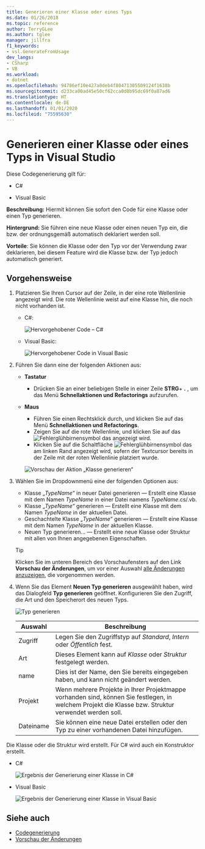 ```yaml
---
title: Generieren einer Klasse oder eines Typs
ms.date: 01/26/2018
ms.topic: reference
author: TerryGLee
ms.author: tglee
manager: jillfra
f1_keywords:
- vsl.GenerateFromUsage
dev_langs:
- CSharp
- VB
ms.workload:
- dotnet
ms.openlocfilehash: 94786ef10e427a0deb4f80471305509124f1638b
ms.sourcegitcommit: d233ca00ad45e50cf62cca0d0b95dc69f0a87ad6
ms.translationtype: HT
ms.contentlocale: de-DE
ms.lasthandoff: 01/01/2020
ms.locfileid: "75595630"
---
```

# <a name="generate-a-class-or-type-in-visual-studio"></a>Generieren einer Klasse oder eines Typs in Visual Studio

Diese Codegenerierung gilt für:

- C#

- Visual Basic

**Beschreibung:** Hiermit können Sie sofort den Code für eine Klasse oder einen Typ generieren.

**Hintergrund:** Sie führen eine neue Klasse oder einen neuen Typ ein, die bzw. der ordnungsgemäß automatisch deklariert werden soll.

**Vorteile**: Sie können die Klasse oder den Typ vor der Verwendung zwar deklarieren, bei diesem Feature wird die Klasse bzw. der Typ jedoch automatisch generiert.

## <a name="how-to"></a>Vorgehensweise

1. Platzieren Sie Ihren Cursor auf der Zeile, in der eine rote Wellenlinie angezeigt wird. Die rote Wellenlinie weist auf eine Klasse hin, die noch nicht vorhanden ist.

   - C#:

       ![Hervorgehobener Code – C#](media/class-highlight-cs.png)

   - Visual Basic:

       ![Hervorgehobener Code in Visual Basic](media/class-highlight-vb.png)

2. Führen Sie dann eine der folgenden Aktionen aus:

   - **Tastatur**
      - Drücken Sie an einer beliebigen Stelle in einer Zeile **STRG**+ **.** , um das Menü **Schnellaktionen und Refactorings** aufzurufen.
   - **Maus**
      - Führen Sie einen Rechtsklick durch, und klicken Sie auf das Menü **Schnellaktionen und Refactorings**.
      - Zeigen Sie auf die rote Wellenlinie, und klicken Sie auf das ![Fehlerglühbirnensymbol](media/error-bulb.png) das angezeigt wird.
      - Klicken Sie auf die Schaltfläche ![Fehlerglühbirnensymbol](media/error-bulb.png) das am linken Rand angezeigt wird, sofern der Textcursor bereits in der Zeile mit der roten Wellenlinie platziert wurde.

      ![Vorschau der Aktion „Klasse generieren“](media/class-preview-cs.png)

3. Wählen Sie im Dropdownmenü eine der folgenden Optionen aus:

   - Klasse „*TypeName*“ in neuer Datei generieren &mdash; Erstellt eine Klasse mit dem Namen *TypeName* in einer Datei namens *TypeName*.cs/.vb.
   - Klasse „*TypeName*“ generieren &mdash; Erstellt eine Klasse mit dem Namen *TypeName* in der aktuellen Datei.
   - Geschachtelte Klasse „*TypeName*“ generieren &mdash; Erstellt eine Klasse mit dem Namen *TypeName* in der aktuellen Klasse.
   - Neuen Typ generieren... &mdash; Erstellt eine neue Klasse oder Struktur mit allen von Ihnen angegebenen Eigenschaften.

   > [!TIP]
   > Klicken Sie im unteren Bereich des Vorschaufensters auf den Link **Vorschau der Änderungen**, um vor einer Auswahl [alle Änderungen anzuzeigen](../../ide/preview-changes.md), die vorgenommen werden.

4. Wenn Sie das Element **Neuen Typ generieren** ausgewählt haben, wird das Dialogfeld **Typ generieren** geöffnet. Konfigurieren Sie den Zugriff, die Art und den Speicherort des neuen Typs.

   ![Typ generieren](media/class-newtype-cs.png)

   Auswahl | Beschreibung
   --- | ---
   Zugriff | Legen Sie den Zugriffstyp auf *Standard*, *Intern* oder *Öffentlich* fest.
   Art | Dieses Element kann auf *Klasse* oder *Struktur* festgelegt werden.
   name | Dies ist der Name, den Sie bereits eingegeben haben, und kann nicht geändert werden.
   Projekt | Wenn mehrere Projekte in Ihrer Projektmappe vorhanden sind, können Sie festlegen, in welchem Projekt die Klasse bzw. Struktur verwendet werden soll.
   Dateiname | Sie können eine neue Datei erstellen oder den Typ zu einer vorhandenen Datei hinzufügen.

Die Klasse oder die Struktur wird erstellt. Für C# wird auch ein Konstruktor erstellt.

- C#

   ![Ergebnis der Generierung einer Klasse in C#](media/class-result-cs.png)

- Visual Basic

   ![Ergebnis der Generierung einer Klasse in Visual Basic](media/class-result-vb.png)

## <a name="see-also"></a>Siehe auch

- [Codegenerierung](../code-generation-in-visual-studio.md)
- [Vorschau der Änderungen](../../ide/preview-changes.md)
